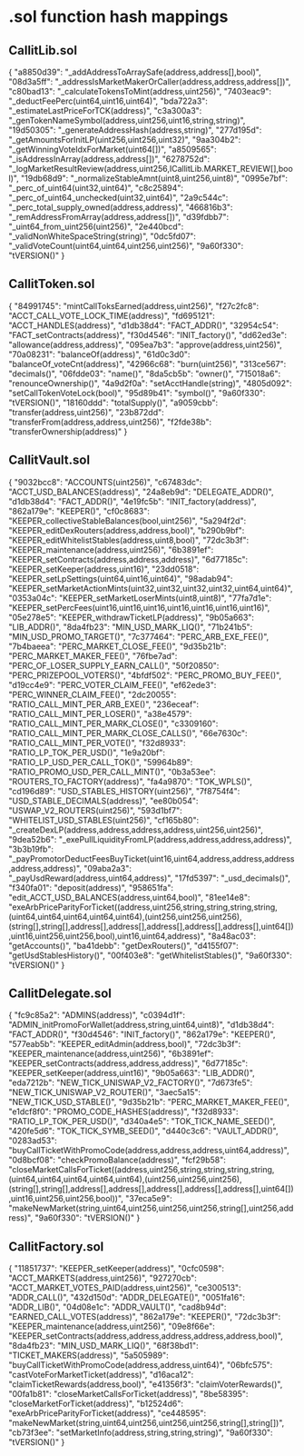 # .sol function hash mappings

## CallitLib.sol
{
    "a8850d39": "_addAddressToArraySafe(address,address[],bool)",
    "08d3a5ff": "_addressIsMarketMakerOrCaller(address,address,address[])",
    "c80bad13": "_calculateTokensToMint(address,uint256)",
    "7403eac9": "_deductFeePerc(uint64,uint16,uint64)",
    "bda722a3": "_estimateLastPriceForTCK(address)",
    "c3a300a3": "_genTokenNameSymbol(address,uint256,uint16,string,string)",
    "19d50305": "_generateAddressHash(address,string)",
    "277d195d": "_getAmountsForInitLP(uint256,uint256,uint32)",
    "9aa304b2": "_getWinningVoteIdxForMarket(uint64[])",
    "a8509565": "_isAddressInArray(address,address[])",
    "6278752d": "_logMarketResultReview(address,uint256,ICallitLib.MARKET_REVIEW[],bool)",
    "19db68d9": "_normalizeStableAmnt(uint8,uint256,uint8)",
    "0995e7bf": "_perc_of_uint64(uint32,uint64)",
    "c8c25894": "_perc_of_uint64_unchecked(uint32,uint64)",
    "2a9c544c": "_perc_total_supply_owned(address,address)",
    "466816b3": "_remAddressFromArray(address,address[])",
    "d39fdbb7": "_uint64_from_uint256(uint256)",
    "2e440bcd": "_validNonWhiteSpaceString(string)",
    "0dc5fd07": "_validVoteCount(uint64,uint64,uint256,uint256)",
    "9a60f330": "tVERSION()"
}

## CallitToken.sol
{
    "84991745": "mintCallToksEarned(address,uint256)",
    "f27c2fc8": "ACCT_CALL_VOTE_LOCK_TIME(address)",
    "fd695121": "ACCT_HANDLES(address)",
    "d1db38d4": "FACT_ADDR()",
    "32954c54": "FACT_setContracts(address)",
    "f30d4546": "INIT_factory()",
    "dd62ed3e": "allowance(address,address)",
    "095ea7b3": "approve(address,uint256)",
    "70a08231": "balanceOf(address)",
    "61d0c3d0": "balanceOf_voteCnt(address)",
    "42966c68": "burn(uint256)",
    "313ce567": "decimals()",
    "06fdde03": "name()",
    "8da5cb5b": "owner()",
    "715018a6": "renounceOwnership()",
    "4a9d2f0a": "setAcctHandle(string)",
    "4805d092": "setCallTokenVoteLock(bool)",
    "95d89b41": "symbol()",
    "9a60f330": "tVERSION()",
    "18160ddd": "totalSupply()",
    "a9059cbb": "transfer(address,uint256)",
    "23b872dd": "transferFrom(address,address,uint256)",
    "f2fde38b": "transferOwnership(address)"
}

## CallitVault.sol
{
    "9032bcc8": "ACCOUNTS(uint256)",
    "c67483dc": "ACCT_USD_BALANCES(address)",
    "24a8eb9d": "DELEGATE_ADDR()",
    "d1db38d4": "FACT_ADDR()",
    "4e19fc5b": "INIT_factory(address)",
    "862a179e": "KEEPER()",
    "cf0c8683": "KEEPER_collectiveStableBalances(bool,uint256)",
    "5a294f2d": "KEEPER_editDexRouters(address,address,bool)",
    "b290b9bf": "KEEPER_editWhitelistStables(address,uint8,bool)",
    "72dc3b3f": "KEEPER_maintenance(address,uint256)",
    "6b3891ef": "KEEPER_setContracts(address,address,address)",
    "6d77185c": "KEEPER_setKeeper(address,uint16)",
    "23dd0518": "KEEPER_setLpSettings(uint64,uint16,uint64)",
    "98adab94": "KEEPER_setMarketActionMints(uint32,uint32,uint32,uint32,uint64,uint64)",
    "0353a04c": "KEEPER_setMarketLoserMints(uint8,uint8)",
    "77fa7d1e": "KEEPER_setPercFees(uint16,uint16,uint16,uint16,uint16,uint16,uint16)",
    "05e278e5": "KEEPER_withdrawTicketLP(address)",
    "9b05a663": "LIB_ADDR()",
    "8da4fb23": "MIN_USD_MARK_LIQ()",
    "71b241b5": "MIN_USD_PROMO_TARGET()",
    "7c377464": "PERC_ARB_EXE_FEE()",
    "7b4baeea": "PERC_MARKET_CLOSE_FEE()",
    "9d35b21b": "PERC_MARKET_MAKER_FEE()",
    "76fbe7ad": "PERC_OF_LOSER_SUPPLY_EARN_CALL()",
    "50f20850": "PERC_PRIZEPOOL_VOTERS()",
    "4bfdf502": "PERC_PROMO_BUY_FEE()",
    "d19cc4e9": "PERC_VOTER_CLAIM_FEE()",
    "ef62ede3": "PERC_WINNER_CLAIM_FEE()",
    "2dc20055": "RATIO_CALL_MINT_PER_ARB_EXE()",
    "236eceaf": "RATIO_CALL_MINT_PER_LOSER()",
    "a38e4579": "RATIO_CALL_MINT_PER_MARK_CLOSE()",
    "c3309160": "RATIO_CALL_MINT_PER_MARK_CLOSE_CALLS()",
    "66e7630c": "RATIO_CALL_MINT_PER_VOTE()",
    "f32d8933": "RATIO_LP_TOK_PER_USD()",
    "1e9a20bf": "RATIO_LP_USD_PER_CALL_TOK()",
    "59964b89": "RATIO_PROMO_USD_PER_CALL_MINT()",
    "0b3a53ee": "ROUTERS_TO_FACTORY(address)",
    "fa4a9870": "TOK_WPLS()",
    "cd196d89": "USD_STABLES_HISTORY(uint256)",
    "7f8754f4": "USD_STABLE_DECIMALS(address)",
    "ee80b054": "USWAP_V2_ROUTERS(uint256)",
    "593d1bf7": "WHITELIST_USD_STABLES(uint256)",
    "cf165b80": "_createDexLP(address,address,address,address,uint256,uint256)",
    "9dea52b6": "_exePullLiquidityFromLP(address,address,address,address)",
    "3b3b19fb": "_payPromotorDeductFeesBuyTicket(uint16,uint64,address,address,address,address,address)",
    "09aba2a3": "_payUsdReward(address,uint64,address)",
    "17fd5397": "_usd_decimals()",
    "f340fa01": "deposit(address)",
    "958651fa": "edit_ACCT_USD_BALANCES(address,uint64,bool)",
    "81ee14e8": "exeArbPriceParityForTicket((address,uint256,string,string,string,string,(uint64,uint64,uint64,uint64,uint64),(uint256,uint256,uint256),(string[],string[],address[],address[],address[],address[],address[],uint64[]),uint16,uint256,uint256,bool),uint16,uint64,address)",
    "8a48ac03": "getAccounts()",
    "ba41debb": "getDexRouters()",
    "d4155f07": "getUsdStablesHistory()",
    "00f403e8": "getWhitelistStables()",
    "9a60f330": "tVERSION()"
}

## CallitDelegate.sol
{
    "fc9c85a2": "ADMINS(address)",
    "c0394d1f": "ADMIN_initPromoForWallet(address,string,uint64,uint8)",
    "d1db38d4": "FACT_ADDR()",
    "f30d4546": "INIT_factory()",
    "862a179e": "KEEPER()",
    "577eab5b": "KEEPER_editAdmin(address,bool)",
    "72dc3b3f": "KEEPER_maintenance(address,uint256)",
    "6b3891ef": "KEEPER_setContracts(address,address,address)",
    "6d77185c": "KEEPER_setKeeper(address,uint16)",
    "9b05a663": "LIB_ADDR()",
    "eda7212b": "NEW_TICK_UNISWAP_V2_FACTORY()",
    "7d673fe5": "NEW_TICK_UNISWAP_V2_ROUTER()",
    "3aec5a15": "NEW_TICK_USD_STABLE()",
    "9d35b21b": "PERC_MARKET_MAKER_FEE()",
    "e1dcf8f0": "PROMO_CODE_HASHES(address)",
    "f32d8933": "RATIO_LP_TOK_PER_USD()",
    "d340a4e5": "TOK_TICK_NAME_SEED()",
    "420fe5d6": "TOK_TICK_SYMB_SEED()",
    "d440c3c6": "VAULT_ADDR()",
    "0283ad53": "buyCallTicketWithPromoCode(address,address,address,uint64,address)",
    "0d8bcf08": "checkPromoBalance(address)",
    "fcf29b58": "closeMarketCallsForTicket((address,uint256,string,string,string,string,(uint64,uint64,uint64,uint64,uint64),(uint256,uint256,uint256),(string[],string[],address[],address[],address[],address[],address[],uint64[]),uint16,uint256,uint256,bool))",
    "37eca5e9": "makeNewMarket(string,uint64,uint256,uint256,uint256,string[],uint256,address)",
    "9a60f330": "tVERSION()"
}

## CallitFactory.sol
{
	"11851737": "KEEPER_setKeeper(address)",
	"0cfc0598": "ACCT_MARKETS(address,uint256)",
	"927270cb": "ACCT_MARKET_VOTES_PAID(address,uint256)",
	"ce300513": "ADDR_CALL()",
	"432d150d": "ADDR_DELEGATE()",
	"0051fa16": "ADDR_LIB()",
	"04d08e1c": "ADDR_VAULT()",
	"cad8b94d": "EARNED_CALL_VOTES(address)",
	"862a179e": "KEEPER()",
	"72dc3b3f": "KEEPER_maintenance(address,uint256)",
	"09e8f66e": "KEEPER_setContracts(address,address,address,address,address,bool)",
	"8da4fb23": "MIN_USD_MARK_LIQ()",
	"68f38bd1": "TICKET_MAKERS(address)",
	"5a505989": "buyCallTicketWithPromoCode(address,address,uint64)",
	"06bfc575": "castVoteForMarketTicket(address)",
	"d16aca12": "claimTicketRewards(address,bool)",
	"e41356f3": "claimVoterRewards()",
	"00fa1b81": "closeMarketCallsForTicket(address)",
	"8be58395": "closeMarketForTicket(address)",
	"b12524d6": "exeArbPriceParityForTicket(address)",
	"ce448595": "makeNewMarket(string,uint64,uint256,uint256,uint256,string[],string[])",
	"cb73f3ee": "setMarketInfo(address,string,string,string)",
	"9a60f330": "tVERSION()"
}